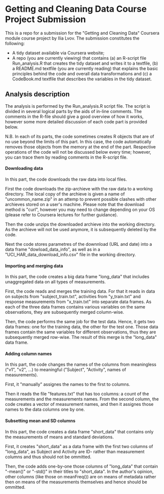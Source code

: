 Getting and Cleaning Data Course Project Submission
=====================
This is a repo for a submission for the "Getting and Cleaning Data" Coursera module course project by Ilia Lvov. The submission constitutes the following:
- A tidy dataset available via Coursera website;
- A repo (you are currently viewing) that contains (a) an R-script file Run_analysis.R that creates the tidy dataset and writes it to a textfile, (b) a README.md textfile (you are currently reading) that explains the basic principles behind the code and overall data transformations and (c) a CodeBook.md textfile that describes the variables in the tidy dataset.

## Analysis description

The analysis is performed by the Run_analysis.R script file. The script is divided in several logical parts by the aids of in-line comments. The comments in the R-file should give a good overview of how it works, however some more detailed discussion of each code part is provided below.

N.B. In each of its parts, the code sometimes creates R objects that are of no use beyond the limits of this part. In this case, the code automatically removes those objects from the memory at the end of the part. Respective operations of the code will not be discussed below every time; however, you can trace them by reading comments in the R-script file.

#### Downloading data

In this part, the code downloads the raw data into local files.

First the code downloads the zip-archieve with the raw data to a working directory. The local copy of the archieve is given a name of "uncommon_name.zip" in an attemp to prevent possible clashes with other archieves stored on a user's machine. Please note that the download method is "curl", however you may need to change depending on your OS (please refer to Coursera lectures for further guidance).

Then the code unzips the downloaded archieve into the working directory. As the archieve will not be used anymore, it is subsequently deleted by the code.

Next the code stores parametres of the downnload (URL and date) into a data frame "dowload_data_info", as well as in a "UCI_HAR_data_download_info.csv" file in the working directory.

#### Importing and merging data

In this part, the code creates a big data frame "long_data" that includes unaggregated data on all types of measurements.

First, the code reads and merges the training data. For that it reads in data on subjects from "subject_train.txt", activities from "y_train.txt" and response measurements from "x_train.txt" into separate data frames. As each of the three data frames contains various variables on the same observations, they are subsequently merged column-wise.

Then, the code performs the same job for the test data. Hence, it gets two data frames: one for the training data, the other for the test one. Those data frames contain the same variables for different observations, thus they are subsequently merged row-wise. The result of this merge is the "long_data" data frame.

#### Adding column names

In this part, the code changes the names of the columns from meaningless ("v1", "v2", ...) to meaningful ("Subject", "Activity", names of measurements).

First, it "manually" assignes the names to the first to columns.

Then it reads the file "features.txt" that has too columns: a count of the measurements and the measurements names. From the second column, the code creates a vector of measurement names, and then it assignes those names to the data columns one by one.

#### Subsetting mean and SD columns

In this part, the code creates a data frame "short_data" that contains only the measurements of means and standard deviations.

First, it creates "short_data" as a data frame with the first two columns of "long_data", as Subject and Activity are ID- rather than measurement columns and thus should not be ommitted.

Then, the code adds one-by-one those columns of "long_data" that contain "-mean()" or "-std()" in their titles to "short_data". In the author's opinion, other columns (like those on meanFreq()) are on means of metadata rather then on means of the measurements themselves and hence should be ommitted.
